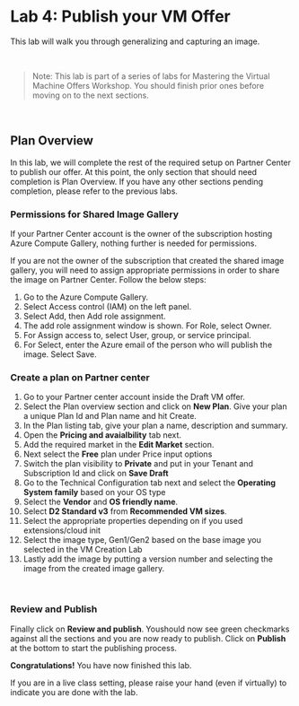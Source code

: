 # Lab 4: Publish your VM Offer

This lab will walk you through generalizing and capturing an image.

<br />

> Note: This lab is part of a series of labs for Mastering the Virtual Machine Offers Workshop. You should finish prior ones before moving on to the next sections.

<br />

## Plan Overview
In this lab, we will complete the rest of the required setup on Partner Center to publish our offer. At this point, the only section that should need completion is Plan Overview. If you have any other sections pending completion, please refer to the previous labs. 

### Permissions for Shared Image Gallery
If your Partner Center account is the owner of the subscription hosting Azure Compute Gallery, nothing further is needed for permissions.

If you are not the owner of the subscription that created the shared image gallery, you will need to assign appropriate permissions in order to share the image on Partner Center. Follow the below steps:
1. Go to the Azure Compute Gallery.
1. Select Access control (IAM) on the left panel.
1. Select Add, then Add role assignment. 
1. The add role assignment window is shown. For Role, select Owner.
1. For Assign access to, select User, group, or service principal.
1. For Select, enter the Azure email of the person who will publish the image. Select Save.

### Create a plan on Partner center
1. Go to your Partner center account inside the Draft VM offer.
1. Select the Plan overview section and click on **New Plan**. Give your plan a unique Plan Id and Plan name and hit Create.
1. In the Plan listing tab, give your plan a name, description and summary.
1. Open the **Pricing and avaialbility** tab next. 
1. Add the required market in the **Edit Market** section.
1. Next select the **Free** plan under Price input options
1. Switch the plan visibility to **Private** and put in your Tenant and Subscription Id and click on **Save Draft**
1. Go to the Technical Configuration tab next and select the **Operating System family** based on your OS type
1. Select the **Vendor** and **OS friendly name**.
1. Select **D2 Standard v3** from **Recommended VM sizes**.
1. Select the appropriate properties depending on if you used extensions/cloud init 
1. Select the image type, Gen1/Gen2 based on the base image you selected in the VM Creation Lab
1. Lastly add the image by putting a version number and selecting the image from the created image gallery. 


<br>

### Review and Publish
Finally click on **Review and publish**. Youshould now see green checkmarks against all the sections and you are now ready to publish. Click on **Publish** at the bottom to start the publishing process.


**Congratulations!** You have now finished this lab.

If you are in a live class setting, please raise your hand (even if virtually) to indicate you are done with the lab.